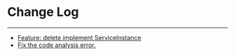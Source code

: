 # Change Log
---

- [Feature: delete implement ServiceInstance](https://github.com/Tencent/spring-cloud-tencent/pull/48)
- [Fix the code analysis error.](https://github.com/Tencent/spring-cloud-tencent/pull/479)
